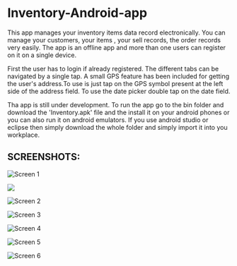 # Inventory-Android-app

This app manages your inventory items data record electronically. You can manage your customers, your items , your sell records, the order records very easily. The app is an offline app and more than one users can register on it on a single device. 

First the user has to login if already registered. The different tabs can be navigated by a single tap. A small GPS feature has been included for getting the user's address.To use is just tap on the GPS symbol present at the left side of the address field. To use the date picker double tap on the date field. 

Tha app is still under development. To run the app go to the bin folder and download the 'Inventory.apk' file and the install it on your android phones or you can also run it on android emulators. If you use android studio or eclipse then simply download the whole folder and simply import it into you workplace. 

<h2> SCREENSHOTS:</h2>

![Screen 1](https://github.com/prakhark3/Inventory-Android-app/blob/master/screenshot/Screenshot_2016-07-27-15-43-44.png)

<img src="https://github.com/prakhark3/Inventory-Android-app/blob/master/screenshot/Screenshot_2016-07-27-15-43-44.png" />

![Screen 2](https://github.com/prakhark3/Inventory-Android-app/blob/master/screenshot/Screenshot_2016-07-27-15-43-54.png)


![Screen 3](https://github.com/prakhark3/Inventory-Android-app/blob/master/screenshot/Screenshot_2016-07-27-15-44-25.png)


![Screen 4](https://github.com/prakhark3/Inventory-Android-app/blob/master/screenshot/Screenshot_2016-07-27-15-44-47.png)


![Screen 5](https://github.com/prakhark3/Inventory-Android-app/blob/master/screenshot/Screenshot_2016-07-27-17-24-17.png)


![Screen 6](https://github.com/prakhark3/Inventory-Android-app/blob/master/screenshot/Screenshot_2016-07-27-15-45-07.png)
